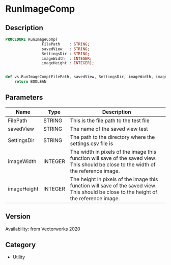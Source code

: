 # RunImageComp

## Description
```pascal
PROCEDURE RunImageComp(
				FilePath    : STRING;
				savedView   : STRING;
				SettingsDir : STRING;
				imageWidth  : INTEGER;
				imageHeight : INTEGER);
```

```python

def vs.RunImageComp(FilePath, savedView, SettingsDir, imageWidth, imageHeight):
    return BOOLEAN
```

## Parameters
|Name|Type|Description|
|---|---|---|
|FilePath|STRING|This is the file path to the test file|
|savedView|STRING|The name of the saved view test|
|SettingsDir|STRING|The path to the directory where the settings.csv file is|
|imageWidth|INTEGER|The width in pixels of the image this function will save of the saved view.  This should be close to the width of the reference image.|
|imageHeight|INTEGER|The height in pixels of the image this function will save of the saved view.  This should be close to the height of the reference image.|

## Version
Availability: from Vectorworks 2020
## Category
* Utility

